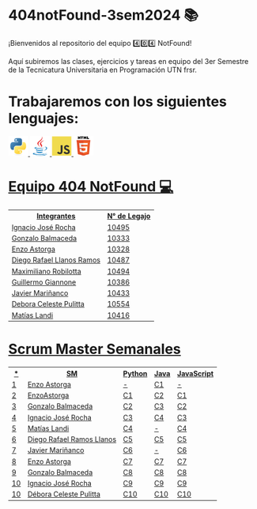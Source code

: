 # 404notFound-3sem2024 📚
¡Bienvenidos al repositorio del equipo 4️⃣0️⃣4️⃣ NotFound! 

Aquí subiremos las clases, ejercicios y tareas en equipo del 3er Semestre de la Tecnicatura Universitaria en Programación UTN frsr.


# Trabajaremos con los siguientes lenguajes:
<p align="left"> <a href="https://www.w3.org/html/" target="_blank" rel="noreferrer"><img src="https://raw.githubusercontent.com/devicons/devicon/master/icons/python/python-original.svg" alt="python" width="40" height="40"/> </a> <a href="https://www.java.com" target="_blank" rel="noreferrer"> <img src="https://raw.githubusercontent.com/devicons/devicon/master/icons/java/java-original.svg" alt="java" width="40" height="40"/> </a><a href="https://developer.mozilla.org/en-US/docs/Web/JavaScript" target="_blank" rel="noreferrer"> <img src="https://raw.githubusercontent.com/devicons/devicon/master/icons/javascript/javascript-original.svg" alt="javascript" width="40" height="40"/> <img src="https://raw.githubusercontent.com/devicons/devicon/master/icons/html5/html5-original-wordmark.svg" alt="html5" width="40" height="40"/> </a> </a>  <a href="https://www.python.org" target="_blank" rel="noreferrer"> </p>

# Equipo 404 NotFound 💻

<table>
  <tr>
    <th>Integrantes</th>
    <th>N° de Legajo</th>
  </tr>
  <tr>
    <td>Ignacio José Rocha</td>
    <td>10495</td>
  </tr>
  <tr>
    <td>Gonzalo Balmaceda</td>
    <td>10333</td>
  </tr>
  <tr>
    <td>Enzo Astorga</td>
    <td>10328</td>
  </tr>
  <tr>
    <td>Diego Rafael Llanos Ramos</td>
    <td>10487</td>
  </tr>
  <tr>
    <td>Maximiliano Robilotta</td>
    <td>10494</td>
  </tr>
  <tr>
    <td>Guillermo Giannone</td>
    <td>10386</td>
  </tr>
  <tr>
    <td>Javier Mariñanco</td>
    <td>10433</td>
  </tr>
  <tr>
    <td>Debora Celeste Pulitta</td>
    <td> 10554 </td>
  </tr>
  <tr>
    <td>Matías Landi</td>
    <td>10416</td>
  </tr>
</table>


# Scrum Master Semanales
<table>
  <tr>
    <th>*</th>
    <th>SM</th>
    <th>Python</th>
    <th>Java</th>
    <th>JavaScript</th>
  </tr>
  <tr>
    <td>1</td>
    <td>Enzo Astorga</td>
    <td>-</td>
    <td>C1</td>
    <td>-</td>
  </tr>
  <tr>
    <td>2</td>
    <td>EnzoAstorga</td>
    <td>C1</td>
    <td>C2</td>
    <td>C1</td>
  </tr>
  <tr>
    <td>3</td>
    <td>Gonzalo Balmaceda</td>
    <td>C2</td>
    <td>C3</td>
    <td>C2</td>
  </tr>
  <tr>
    <td>4</td>
    <td>Ignacio José Rocha</td>
    <td>C3</td>
    <td>C4</td>
    <td>C3</td>
  </tr>
  <tr>
    <td>5</td>
    <td>Matías Landi</td>
    <td>C4</td>
    <td>-</td>
    <td>C4</td>
  </tr>
  <tr>
    <td>6</td>
    <td>Diego Rafael Ramos Llanos</td>
    <td>C5</td>
    <td>C5</td>
    <td>C5</td>
  </tr>
  <tr>
    <td>7</td>
    <td>Javier Mariñanco</td>
    <td>C6</td>
    <td>-</td>
    <td>C6</td>
  </tr>
  <tr>
    <td>8</td>
    <td>Enzo Astorga</td>
    <td>C7</td>
    <td>C7</td>
    <td>C7</td>
  </tr>
  <tr>
    <td>9</td>
    <td>Gonzalo Balmaceda</td>
    <td>C8</td>
    <td>C8</td>
    <td>C8</td>
  </tr>
  <tr>
    <td>10</td>
    <td>Ignacio José Rocha</td>
    <td>C9</td>
    <td>C9</td>
    <td>C9</td>
  </tr>
  <tr>
    <td>10</td>
    <td>Débora Celeste Pulitta</td>
    <td>C10</td>
    <td>C10</td>
    <td>C10</td>
  </tr>
</table>
</table>

